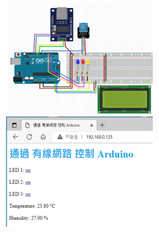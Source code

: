 


<img src="./UNO_UIPEthernet_html1.png" alt="" width="400" height="300" title="">

<img src="./UNO_UIPEthernet_html2.png" alt="" width="400" height="300" title="">



